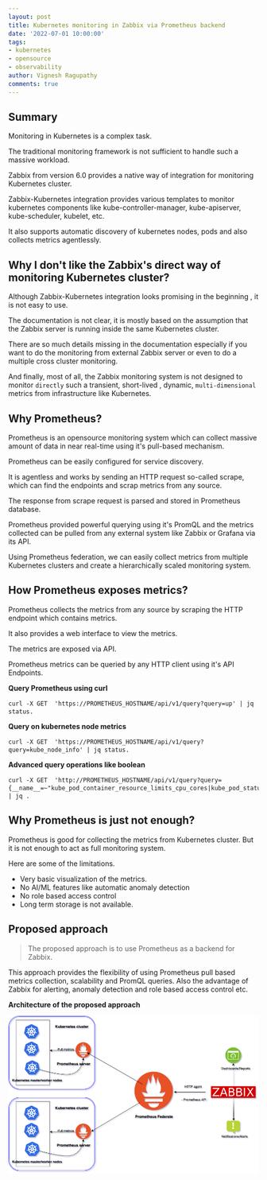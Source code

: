 ```yaml
---
layout: post
title: Kubernetes monitoring in Zabbix via Prometheus backend
date: '2022-07-01 10:00:00'
tags:
- kubernetes
- opensource
- observability
author: Vignesh Ragupathy
comments: true
---
```

## Summary

Monitoring in Kubernetes is a complex task.

The traditional monitoring framework is not sufficient to handle such a massive workload.

Zabbix from version 6.0 provides a native way of integration for monitoring Kubernetes cluster.

Zabbix-Kubernetes integration provides various templates to monitor kubernetes components like kube-controller-manager, kube-apiserver, kube-scheduler, kubelet, etc.

It also supports automatic discovery of kubernetes nodes, pods and also collects metrics agentlessly.

## Why I don't like the Zabbix's direct way of monitoring Kubernetes cluster?

Although Zabbix-Kubernetes integration looks promising in the beginning , it is not easy to use.

The documentation is not clear, it is mostly based on the assumption that the Zabbix server is running inside the same Kubernetes cluster.

There are so much details missing in the documentation especially if you want to do the monitoring from external Zabbix server or even to do a multiple cross cluster monitoring.

And finally, most of all, the  Zabbix monitoring system is not designed to monitor `directly` such a transient, short-lived , dynamic, `multi-dimensional` metrics from infrastructure like Kubernetes.

## Why Prometheus?

Prometheus is an opensource monitoring system which can collect massive amount of data in near real-time using it's pull-based mechanism.

Prometheus can be easily configured for service discovery.

It is agentless and works by sending an HTTP request so-called scrape, which can find the endpoints and scrap metrics from any source.

The response from scrape request is parsed and stored in Prometheus database.

Prometheus provided powerful querying using it's PromQL and the metrics collected can be pulled from any external system like Zabbix or Grafana via its API.

Using Prometheus federation, we can easily collect metrics from multiple Kubernetes clusters and create a hierarchically scaled monitoring system.

## How Prometheus exposes metrics?

Prometheus collects the metrics from any source by scraping the HTTP endpoint which contains metrics.

It also provides a web interface to view the metrics.

The metrics are exposed via API.

Prometheus metrics can be queried by any HTTP client using it's API Endpoints.

**Query Prometheus using curl**

```
curl -X GET  'https://PROMETHEUS_HOSTNAME/api/v1/query?query=up' | jq status.
```

**Query on kubernetes node metrics**

```
curl -X GET  'https://PROMETHEUS_HOSTNAME/api/v1/query?query=kube_node_info' | jq status.
```

**Advanced query operations like boolean**

```
curl -X GET  'http://PROMETHEUS_HOSTNAME/api/v1/query?query={__name__=~"kube_pod_container_resource_limits_cpu_cores|kube_pod_status_phase"}>0' | jq .
```

## Why Prometheus is just not enough?

Prometheus is good for collecting the metrics from Kubernetes cluster.
But it is not enough to act as full monitoring system.

Here are some of the limitations.

- Very basic visualization of the metrics.
- No AI/ML features like automatic anomaly detection
- No role based access control
- Long term storage is not available.

## Proposed approach

> The proposed approach is to use Prometheus as a backend for Zabbix.

This approach provides the flexibility of using Prometheus pull based metrics collection, scalability and PromQL queries. Also the advantage of Zabbix for alerting, anomaly detection and role based access control etc.

**Architecture of the proposed approach**

![prometheus_federate](/content/images/2022/kubernetes-promethues-federate.png)
